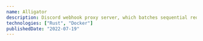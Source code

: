 ```yaml
---
name: Alligator
description: Discord webhook proxy server, which batches sequential requests to minimise ratelimits. Built to be a drop-in replacement for webhook endpoints.
technologies: ["Rust", "Docker"]
publishedDate: "2022-07-19"
---
```

